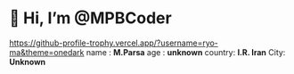 # 👋 Hi, I’m @MPBCoder
https://github-profile-trophy.vercel.app/?username=ryo-ma&theme=onedark
name : **M.Parsa**
age : **unknown**
country: **I.R. Iran**
City: **Unknown**
<!---
MPBCoder/MPBCoder is a ✨ special ✨ repository because its `README.md` (this file) appears on your GitHub profile.
You can click the Preview link to take a look at your changes.
--->
